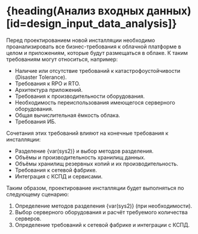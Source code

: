 # {heading(Анализ входных данных)[id=design_input_data_analysis]}

Перед проектированием новой инсталляции необходимо проанализировать все бизнес-требования к облачной платформе в целом и приложениям, которые будут размещаться в облаке. К таким требованиям могут относиться, например:

* Наличие или отсутствие требований к катастрофоустойчивости (Disaster Tolerance).
* Требования к RPO и RTO.
* Архитектура приложений.
* Требования к производительности оборудования.
* Необходимость переиспользования имеющегося серверного оборудования.
* Общая вычислительная ёмкость облака.
* Требования ИБ.

Сочетания этих требований влияют на конечные требования к инсталляции:

* Разделение {var(sys2)} и выбор методов разделения.
* Объёмы и производительность хранилищ данных.
* Объёмы хранилищ резервных копий и их производительность.
* Требования к сетевой фабрике.
* Интеграция с КСПД и сервисами.

Таким образом, проектирование инсталляции будет выполняться по следующему сценарию:

1. Определение методов разделения {var(sys2)} (при необходимости).
1. Выбор серверного оборудования и расчёт требуемого количества серверов.
1. Определение требований к сетевой фабрике и интеграции с КСПД.
